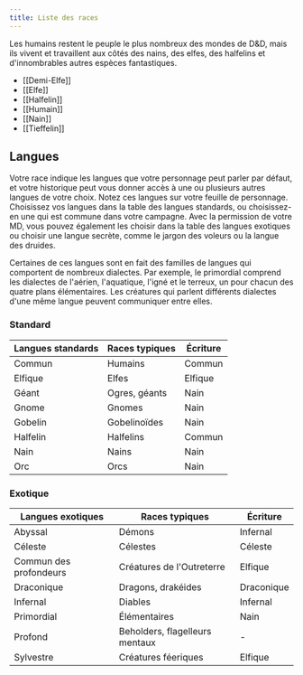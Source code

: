 ```yaml
---
title: Liste des races
---
```

Les humains restent le peuple le plus nombreux des mondes de D&D, mais ils vivent et travaillent aux côtés des nains, des elfes, des halfelins et d'innombrables autres espèces fantastiques.

- [[Demi-Elfe]]
- [[Elfe]]
- [[Halfelin]]
- [[Humain]]
- [[Nain]]
- [[Tieffelin]]

## Langues
Votre race indique les langues que votre personnage peut parler par défaut, et votre historique peut vous donner accès à une ou plusieurs autres langues de votre choix. Notez ces langues sur votre feuille de personnage. Choisissez vos langues dans la table des langues standards, ou choisissez-en une qui est commune dans votre campagne. Avec la permission de votre MD, vous pouvez également les choisir dans la table des langues exotiques ou choisir une langue secrète, comme le jargon des voleurs ou la langue des druides.

Certaines de ces langues sont en fait des familles de langues qui comportent de nombreux dialectes. Par exemple, le primordial comprend les dialectes de l'aérien, l'aquatique, l'igné et le terreux, un pour chacun des quatre plans élémentaires. Les créatures qui parlent différents dialectes d'une même langue peuvent communiquer entre elles.

### Standard
| Langues standards | Races typiques | Écriture |
|-------------------|----------------|----------|
| Commun            | Humains        | Commun   |
| Elfique           | Elfes          | Elfique  |
| Géant             | Ogres, géants  | Nain     |
| Gnome             | Gnomes         | Nain     |
| Gobelin           | Gobelinoïdes   | Nain     |
| Halfelin          | Halfelins      | Commun   |
| Nain              | Nains          | Nain     |
| Orc               | Orcs           | Nain     |

### Exotique
| Langues exotiques      | Races typiques                 | Écriture   |
|------------------------|--------------------------------|------------|
| Abyssal                | Démons                         | Infernal   |
| Céleste                | Célestes                       | Céleste    |
| Commun des profondeurs | Créatures de l'Outreterre      | Elfique    |
| Draconique             | Dragons, drakéides             | Draconique |
| Infernal               | Diables                        | Infernal   |
| Primordial             | Élémentaires                   | Nain       |
| Profond                | Beholders, flagelleurs mentaux | -          |
| Sylvestre              | Créatures féeriques            | Elfique    |